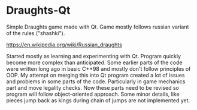 # Draughts-Qt
Simple Draughts game made with Qt. Game mostly follows russian variant of the rules ("shashki").

https://en.wikipedia.org/wiki/Russian_draughts

Started mostly as learning and experimenting with Qt. Program quickly become more complex than anticipated.
Some earlier parts of the code were written long ago in basic C++98 and mostly don't follow principles of OOP.
My attempt on merging this into Qt program created a lot of issues and problems in some parts of the code.
Particularly in game mechanics part and move legality checks. Now these parts need to be revised so program will follow object-oriented approach.
Some minor details, like pieces jump back as kings during chain of jumps are not implemented yet.
